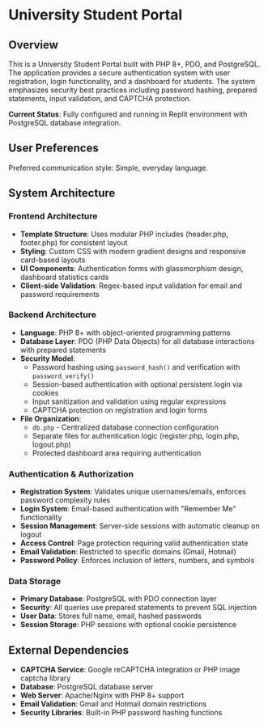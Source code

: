 # University Student Portal

## Overview

This is a University Student Portal built with PHP 8+, PDO, and PostgreSQL. The application provides a secure authentication system with user registration, login functionality, and a dashboard for students. The system emphasizes security best practices including password hashing, prepared statements, input validation, and CAPTCHA protection.

**Current Status**: Fully configured and running in Replit environment with PostgreSQL database integration.

## User Preferences

Preferred communication style: Simple, everyday language.

## System Architecture

### Frontend Architecture
- **Template Structure**: Uses modular PHP includes (header.php, footer.php) for consistent layout
- **Styling**: Custom CSS with modern gradient designs and responsive card-based layouts
- **UI Components**: Authentication forms with glassmorphism design, dashboard statistics cards
- **Client-side Validation**: Regex-based input validation for email and password requirements

### Backend Architecture
- **Language**: PHP 8+ with object-oriented programming patterns
- **Database Layer**: PDO (PHP Data Objects) for all database interactions with prepared statements
- **Security Model**: 
  - Password hashing using `password_hash()` and verification with `password_verify()`
  - Session-based authentication with optional persistent login via cookies
  - Input sanitization and validation using regular expressions
  - CAPTCHA protection on registration and login forms
- **File Organization**:
  - `db.php` - Centralized database connection configuration
  - Separate files for authentication logic (register.php, login.php, logout.php)
  - Protected dashboard area requiring authentication

### Authentication & Authorization
- **Registration System**: Validates unique usernames/emails, enforces password complexity rules
- **Login System**: Email-based authentication with "Remember Me" functionality
- **Session Management**: Server-side sessions with automatic cleanup on logout
- **Access Control**: Page protection requiring valid authentication state
- **Email Validation**: Restricted to specific domains (Gmail, Hotmail)
- **Password Policy**: Enforces inclusion of letters, numbers, and symbols

### Data Storage
- **Primary Database**: PostgreSQL with PDO connection layer
- **Security**: All queries use prepared statements to prevent SQL injection
- **User Data**: Stores full name, email, hashed passwords
- **Session Storage**: PHP sessions with optional cookie persistence

## External Dependencies

- **CAPTCHA Service**: Google reCAPTCHA integration or PHP image captcha library
- **Database**: PostgreSQL database server
- **Web Server**: Apache/Nginx with PHP 8+ support
- **Email Validation**: Gmail and Hotmail domain restrictions
- **Security Libraries**: Built-in PHP password hashing functions
